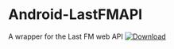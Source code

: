 # Android-LastFMAPI
A wrapper for the Last FM web API
 [ ![Download](https://api.bintray.com/packages/boswelja/libraries/Android-LastFMAPI/images/download.svg?version=0.1) ](https://bintray.com/boswelja/libraries/Android-LastFMAPI/0.1/link)
